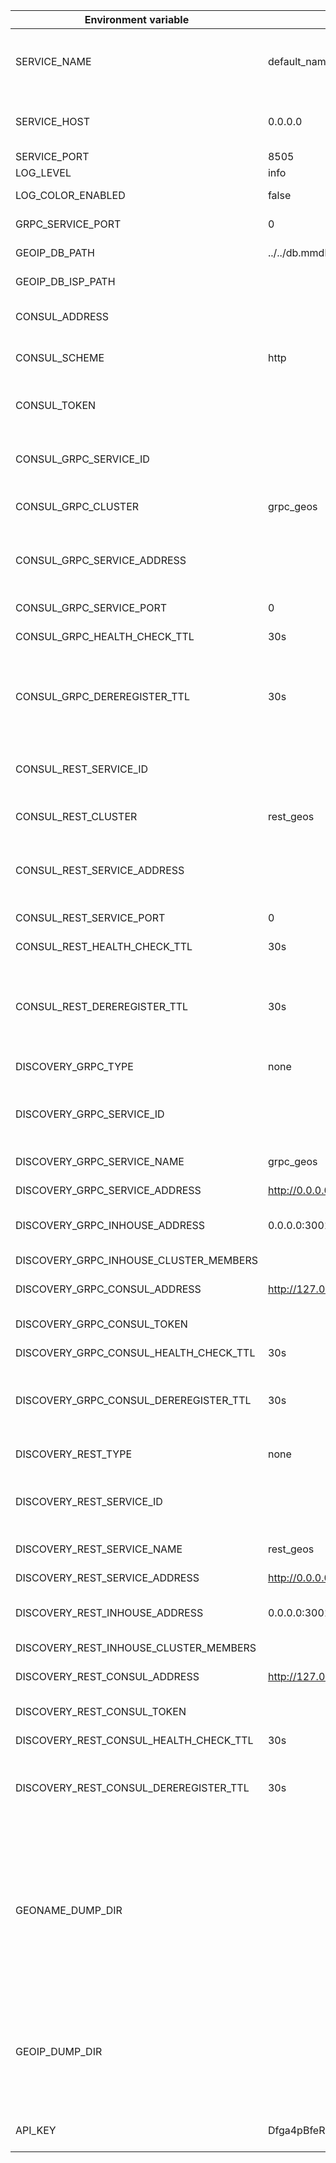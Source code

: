 |**Environment variable**|**Value**|**Description**|
|------------------------|---------|---------------|
|SERVICE_NAME|default_name|Unique service instance name<br/>The name is used to identify the service in logs|
|SERVICE_HOST|0.0.0.0|IP address, or a host name that can be resolved to IP addresses|
|SERVICE_PORT|8505|Service port|
|LOG_LEVEL|info|Log level|
|LOG_COLOR_ENABLED|false|Enable the colorized output|
|GRPC_SERVICE_PORT|0|gRPC service port (0 - disabled)|
|GEOIP_DB_PATH|../../db.mmdb|Path to GeoLite2 or GeoIP2 city database|
|GEOIP_DB_ISP_PATH||Path to GeoIP2 ISP database|
|CONSUL_ADDRESS||DEPRECATED. Address of the Consul server|
|CONSUL_SCHEME|http|DEPRECATED. URI scheme for the Consul server|
|CONSUL_TOKEN|| DEPRECATED. Token is used to provide a per-request ACL token|
|CONSUL_GRPC_SERVICE_ID||DEPRECATED. The ID of the service. If empty, a random one will be generated|
|CONSUL_GRPC_CLUSTER|grpc_geos|DEPRECATED. The name of the service to register|
|CONSUL_GRPC_SERVICE_ADDRESS||DEPRECATED. The address of the service. If it's empty the service doesn't register in consul|
|CONSUL_GRPC_SERVICE_PORT|0|DEPRECATED. The port of the service|
|CONSUL_GRPC_HEALTH_CHECK_TTL|30s|DEPRECATED. Check TTL|
|CONSUL_GRPC_DEREREGISTER_TTL|30s|DEPRECATED. If a check is in the critical state for more than this configured value,	then the service will automatically be deregistered|
|CONSUL_REST_SERVICE_ID||DEPRECATED. The ID of the service. If empty, a random one will be generated|
|CONSUL_REST_CLUSTER|rest_geos|DEPRECATED. The name of the service to register|
|CONSUL_REST_SERVICE_ADDRESS||DEPRECATED. The address of the service. If it's empty the service doesn't register in consul|
|CONSUL_REST_SERVICE_PORT|0|DEPRECATED. The port of the service|
|CONSUL_REST_HEALTH_CHECK_TTL|30s|DEPRECATED. Check TTL|
|CONSUL_REST_DEREREGISTER_TTL|30s|DEPRECATED. If a check is in the critical state for more than this configured value,	then the service will automatically be deregistered|
|DISCOVERY_GRPC_TYPE|none|Discovery type (none, in-house, consul)|
|DISCOVERY_GRPC_SERVICE_ID||The ID of the service. This must be unique in the cluster. If empty, a random one will be generated|
|DISCOVERY_GRPC_SERVICE_NAME|grpc_geos|The name of the service to register|
|DISCOVERY_GRPC_SERVICE_ADDRESS|http://0.0.0.0:3000|The address of the current service|
|DISCOVERY_GRPC_INHOUSE_ADDRESS|0.0.0.0:3001|Address used for in-house discovery communication|
|DISCOVERY_GRPC_INHOUSE_CLUSTER_MEMBERS||Any existing member of the cluster to join it|
|DISCOVERY_GRPC_CONSUL_ADDRESS|http://127.0.0.1:8500|Address of the Consul server|
|DISCOVERY_GRPC_CONSUL_TOKEN|| Token is used to provide a per-request ACL token|
|DISCOVERY_GRPC_CONSUL_HEALTH_CHECK_TTL|30s|Check TTL|
|DISCOVERY_GRPC_CONSUL_DEREREGISTER_TTL|30s|If a check is in the critical state for more than this configured value,	then the service will automatically be deregistered|
|DISCOVERY_REST_TYPE|none|Discovery type (none, in-house, consul)|
|DISCOVERY_REST_SERVICE_ID||The ID of the service. This must be unique in the cluster. If empty, a random one will be generated|
|DISCOVERY_REST_SERVICE_NAME|rest_geos|The name of the service to register|
|DISCOVERY_REST_SERVICE_ADDRESS|http://0.0.0.0:3000|The address of the current service|
|DISCOVERY_REST_INHOUSE_ADDRESS|0.0.0.0:3001|Address used for in-house discovery communication|
|DISCOVERY_REST_INHOUSE_CLUSTER_MEMBERS||Any existing member of the cluster to join it|
|DISCOVERY_REST_CONSUL_ADDRESS|http://127.0.0.1:8500|Address of the Consul server|
|DISCOVERY_REST_CONSUL_TOKEN|| Token is used to provide a per-request ACL token|
|DISCOVERY_REST_CONSUL_HEALTH_CHECK_TTL|30s|Check TTL|
|DISCOVERY_REST_CONSUL_DEREREGISTER_TTL|30s|If a check is in the critical state for more than this configured value,	then the service will automatically be deregistered|
|GEONAME_DUMP_DIR||The path to the directory where the GeoNames dumps are located (countryInfo.txt, admin1CodesASKII.txt, cities5000.zip). If variable isn't set, GeoNames api will be disabled. The dumps will be loaded when service starts, if something is missing|
|GEOIP_DUMP_DIR||The path to the directory where the csv ip database is located. If the variable is set and the csv file is missing, the service will generate it from the mmdb when it starts.|
|API_KEY|Dfga4pBfeRsMnxesWmY8eNBCW2Zf46kL|API key for dumps used for importing into other databases|
